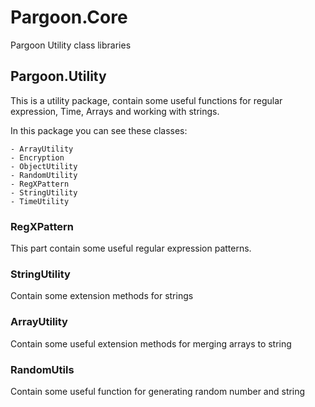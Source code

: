 ﻿# Pargoon.Core
Pargoon Utility class libraries

## Pargoon.Utility
This is a utility package, contain some useful functions for regular expression, Time, Arrays and working with strings.

In this package you can see these classes:

	- ArrayUtility
	- Encryption
	- ObjectUtility
	- RandomUtility
	- RegXPattern
	- StringUtility
	- TimeUtility


### RegXPattern
This part contain some useful regular expression patterns.

### StringUtility
Contain some extension methods for strings

### ArrayUtility
Contain some useful extension methods for merging arrays to string

### RandomUtils
Contain some useful function for generating random number and string
